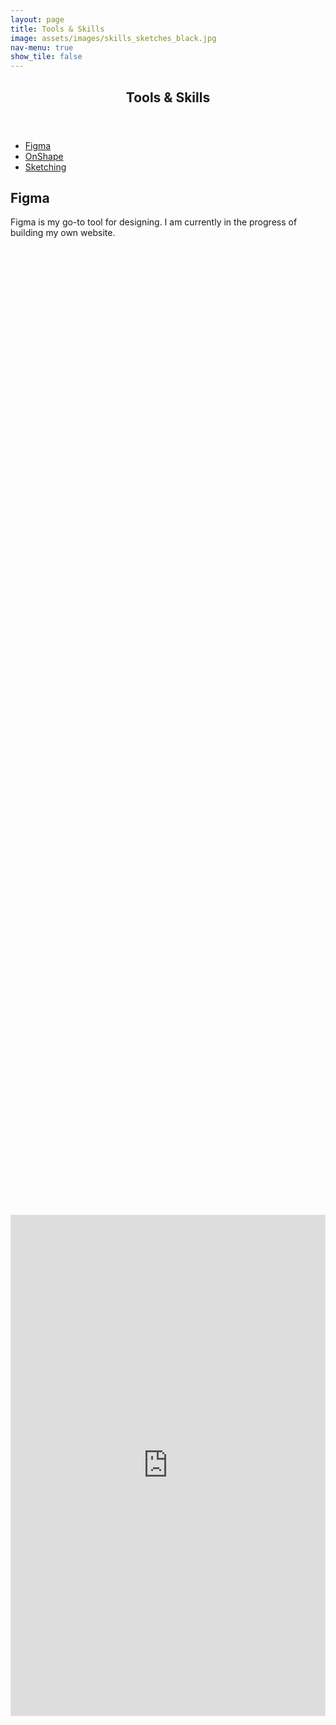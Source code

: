 ```yaml
---
layout: page
title: Tools & Skills
image: assets/images/skills_sketches_black.jpg
nav-menu: true
show_tile: false
---
```


<!-- Main -->
<div id="main" class="alt">

<!-- One -->
<section id="one">
	<div class="inner">
		<header class="major">
			<h2>Tools & Skills</h2>
		</header>

<!-- Shortcuts -->
<ul class="actions">
	<li><a href="#Figma" class="button small scrolly">Figma</a></li>
	<li><a href="#OnShape" class="button small scrolly">OnShape</a></li>
	<li><a href="#Sketching" class="button small scrolly">Sketching</a></li>
</ul>
	
<!-- Figma -->
<section id="Figma">
	<h2>Figma</h2>
	<p>Figma is my go-to tool for designing. I am currently in the progress of building my own website.</p>
	<html>
		<head>
			<style>
				#content {
					width: 100%;
					margin: auto;
					height: 100%;
					display: flex;
					align-items: center;
					}
			</style>
		</head>
		<body>
			<div id="content">
				<iframe style="border: 1px solid rgba(0, 0, 0, 0.1);" width="100%" height="800" src="https://www.figma.com/embed?embed_host=share&url=https%3A%2F%2Fwww.figma.com%2Fproto%2FRQptk8jcMXGXQXRB8WJxIB%2Fwebpage-prototype%3Fnode-id%3D552%253A385%26scaling%3Dscale-down%26page-id%3D551%253A100%26starting-point-node-id%3D552%253A631" allowfullscreen></iframe>
			</div>
		</body>
	</html>
</section>

<hr class="major"/>

<!-- OnShape -->
<section id="OnShape">
	<h2>OnShape</h2>
	<p>CAD drawings created for projects and design sprints.</p>
	<span class="image fit"><img src="{% link assets/images/pokeball.png %}" alt="" /></span>
	<span class="image fit"><img src="{% link assets/images/more cad.png %}" alt="" /></span>
</section>

<hr class="major"/>

<!-- Sketching-->
<section id="Sketching">
	<h2>Sketching</h2>
	<p>Sketch and low fidelity prototype of a wheelchair for a Design course project.</p>
	<span class="image fit"><img src="{% link assets/images/tsts.png %}" alt="" /></span>
	<p>Other fun doodles.</p>
</section>
<span class="image fit"><img src="{% link assets/images/doodles.png %}" alt="" /></span>
